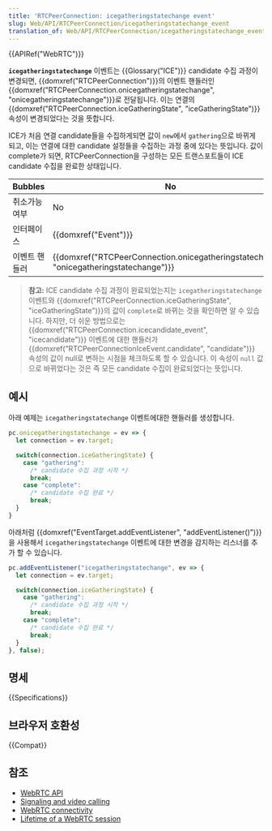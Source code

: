 ```yaml
---
title: 'RTCPeerConnection: icegatheringstatechange event'
slug: Web/API/RTCPeerConnection/icegatheringstatechange_event
translation_of: Web/API/RTCPeerConnection/icegatheringstatechange_event
---
```


{{APIRef("WebRTC")}}

**`icegatheringstatechange`** 이벤트는 {{Glossary("ICE")}} candidate 수집 과정이 변경되면, {{domxref("RTCPeerConnection")}}의 이벤트 핸들러인 {{domxref("RTCPeerConnection.onicegatheringstatechange", "onicegatheringstatechange")}}로 전달됩니다. 이는 연결의 {{domxref("RTCPeerConnection.iceGatheringState", "iceGatheringState")}} 속성이 변경되었다는 것을 뜻합니다.

ICE가 처음 연결 candidate들을 수집하게되면 값이 `new`에서 `gathering`으로 바뀌게 되고, 이는 연결에 대한 candidate 설정들을 수집하는 과정 중에 있다는 뜻입니다. 값이 complete가 되면, RTCPeerConnection을 구성하는 모든 트랜스포트들이 ICE candidate 수집을 완료한 상태입니다.

| Bubbles       | No                                                                                                                   |
| ------------- | -------------------------------------------------------------------------------------------------------------------- |
| 취소가능여부  | No                                                                                                                   |
| 인터페이스    | {{domxref("Event")}}                                                                                         |
| 이벤트 핸들러 | {{domxref("RTCPeerConnection.onicegatheringstatechange", "onicegatheringstatechange")}} |

> **참고:** ICE candidate 수집 과정이 완료되었는지는 `icegatheringstatechange`이벤트와 {{domxref("RTCPeerConnection.iceGatheringState", "iceGatheringState")}}의 값이 `complete`로 바뀌는 것을 확인하면 알 수 있습니다. 하지만, 더 쉬운 방법으로는 {{domxref("RTCPeerConnection.icecandidate_event", "icecandidate")}} 이벤트에 대한 핸들러가 {{domxref("RTCPeerConnectionIceEvent.candidate", "candidate")}} 속성의 값이 null로 변하는 시점을 체크하도록 할 수 있습니다. 이 속성이 `null` 값으로 바뀌었다는 것은 즉 모든 candidate 수집이 완료되었다는 뜻입니다.

## 예시

아래 예제는 `icegatheringstatechange` 이벤트에대한 핸들러를 생성합니다.

```js
pc.onicegatheringstatechange = ev => {
  let connection = ev.target;

  switch(connection.iceGatheringState) {
    case "gathering":
      /* candidate 수집 과정 시작 */
      break;
    case "complete":
      /* candidate 수집 완료 */
      break;
  }
}
```

아래처럼 {{domxref("EventTarget.addEventListener", "addEventListener()")}}을 사용해서 `icegatheringstatechange` 이벤트에 대한 변경을 감지하는 리스너를 추가 할 수 있습니다.

```js
pc.addEventListener("icegatheringstatechange", ev => {
  let connection = ev.target;

  switch(connection.iceGatheringState) {
    case "gathering":
      /* candidate 수집 과정 시작 */
      break;
    case "complete":
      /* candidate 수집 완료 */
      break;
  }
}, false);
```

## 명세

{{Specifications}}

## 브라우저 호환성

{{Compat}}

## 참조

- [WebRTC API](/ko/docs/Web/API/WebRTC_API)
- [Signaling and video calling](/ko/docs/Web/API/WebRTC_API/Signaling_and_video_calling)
- [WebRTC connectivity](/ko/docs/Web/API/WebRTC_API/Connectivity)
- [Lifetime of a WebRTC session](/ko/docs/Web/API/WebRTC_API/Session_lifetime)
